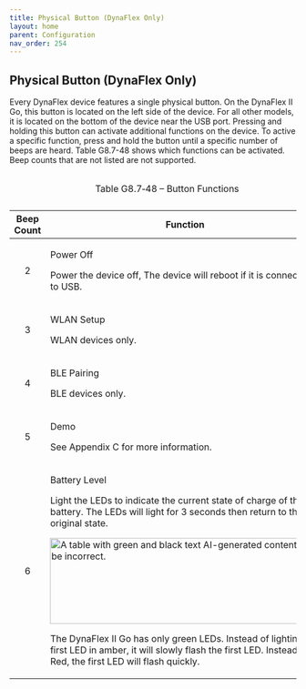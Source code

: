 ```yaml
---
title: Physical Button (DynaFlex Only)
layout: home
parent: Configuration
nav_order: 254
---
```


## Physical Button (DynaFlex Only)

Every DynaFlex device features a single physical button. On the DynaFlex
II Go, this button is located on the left side of the device. For all
other models, it is located on the bottom of the device near the USB
port. Pressing and holding this button can activate additional functions
on the device. To active a specific function, press and hold the button
until a specific number of beeps are heard. Table G8.7-48 shows which
functions can be activated. Beep counts that are not listed are not
supported.

<table>
<caption><p>Table G8.7‑48 – Button Functions</p></caption>
<colgroup>
<col style="width: 16%" />
<col style="width: 83%" />
</colgroup>
<thead>
<tr>
<th style="text-align: center;">Beep Count</th>
<th style="text-align: center;">Function</th>
</tr>
</thead>
<tbody>
<tr>
<td style="text-align: center;">2</td>
<td><p>Power Off</p>
<p>Power the device off, The device will reboot if it is connected to
USB.</p></td>
</tr>
<tr>
<td style="text-align: center;">3</td>
<td><p>WLAN Setup</p>
<p>WLAN devices only.</p></td>
</tr>
<tr>
<td style="text-align: center;">4</td>
<td><p>BLE Pairing</p>
<p>BLE devices only.</p></td>
</tr>
<tr>
<td style="text-align: center;">5</td>
<td><p>Demo</p>
<p>See Appendix C for more information.</p></td>
</tr>
<tr>
<td style="text-align: center;">6</td>
<td><p>Battery Level</p>
<p>Light the LEDs to indicate the current state of charge of the
battery. The LEDs will light for 3 seconds then return to their original
state.</p>
<p><img
src="C:\Users\andrews\OneDrive - MagTek, Inc\AndrewS\Files to MD\media/media/image20.png"
style="width:4.9375in;height:1.57292in"
alt="A table with green and black text AI-generated content may be incorrect." /></p>
<p>The DynaFlex II Go has only green LEDs. Instead of lighting the first
LED in amber, it will slowly flash the first LED. Instead of Red, the
first LED will flash quickly.</p></td>
</tr>
</tbody>
</table>

###